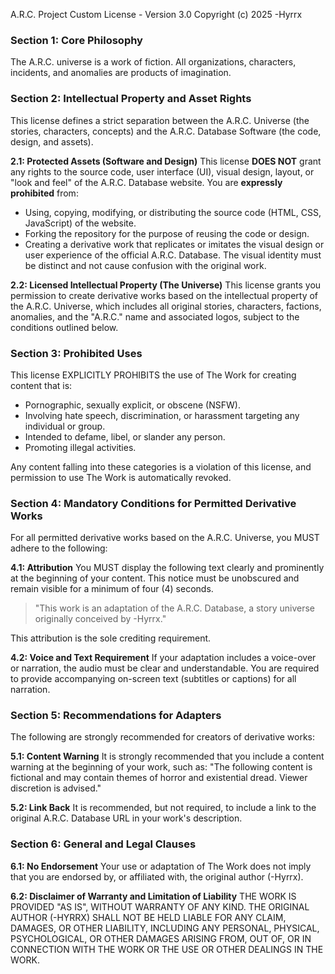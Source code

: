 A.R.C. Project Custom License - Version 3.0
Copyright (c) 2025 -Hyrrx

### Section 1: Core Philosophy
The A.R.C. universe is a work of fiction. All organizations, characters, incidents, and anomalies are products of imagination.

### Section 2: Intellectual Property and Asset Rights
This license defines a strict separation between the A.R.C. Universe (the stories, characters, concepts) and the A.R.C. Database Software (the code, design, and assets).

**2.1: Protected Assets (Software and Design)**
This license **DOES NOT** grant any rights to the source code, user interface (UI), visual design, layout, or "look and feel" of the A.R.C. Database website. You are **expressly prohibited** from:
*   Using, copying, modifying, or distributing the source code (HTML, CSS, JavaScript) of the website.
*   Forking the repository for the purpose of reusing the code or design.
*   Creating a derivative work that replicates or imitates the visual design or user experience of the official A.R.C. Database. The visual identity must be distinct and not cause confusion with the original work.

**2.2: Licensed Intellectual Property (The Universe)**
This license grants you permission to create derivative works based on the intellectual property of the A.R.C. Universe, which includes all original stories, characters, factions, anomalies, and the "A.R.C." name and associated logos, subject to the conditions outlined below.

### Section 3: Prohibited Uses
This license EXPLICITLY PROHIBITS the use of The Work for creating content that is:
*   Pornographic, sexually explicit, or obscene (NSFW).
*   Involving hate speech, discrimination, or harassment targeting any individual or group.
*   Intended to defame, libel, or slander any person.
*   Promoting illegal activities.

Any content falling into these categories is a violation of this license, and permission to use The Work is automatically revoked.

### Section 4: Mandatory Conditions for Permitted Derivative Works
For all permitted derivative works based on the A.R.C. Universe, you MUST adhere to the following:

**4.1: Attribution**
You MUST display the following text clearly and prominently at the beginning of your content. This notice must be unobscured and remain visible for a minimum of four (4) seconds.
> "This work is an adaptation of the A.R.C. Database, a story universe originally conceived by -Hyrrx."

This attribution is the sole crediting requirement.

**4.2: Voice and Text Requirement**
If your adaptation includes a voice-over or narration, the audio must be clear and understandable. You are required to provide accompanying on-screen text (subtitles or captions) for all narration.

### Section 5: Recommendations for Adapters
The following are strongly recommended for creators of derivative works:

**5.1: Content Warning**
It is strongly recommended that you include a content warning at the beginning of your work, such as: "The following content is fictional and may contain themes of horror and existential dread. Viewer discretion is advised."

**5.2: Link Back**
It is recommended, but not required, to include a link to the original A.R.C. Database URL in your work's description.

### Section 6: General and Legal Clauses

**6.1: No Endorsement**
Your use or adaptation of The Work does not imply that you are endorsed by, or affiliated with, the original author (-Hyrrx).

**6.2: Disclaimer of Warranty and Limitation of Liability**
THE WORK IS PROVIDED "AS IS", WITHOUT WARRANTY OF ANY KIND. THE ORIGINAL AUTHOR (-HYRRX) SHALL NOT BE HELD LIABLE FOR ANY CLAIM, DAMAGES, OR OTHER LIABILITY, INCLUDING ANY PERSONAL, PHYSICAL, PSYCHOLOGICAL, OR OTHER DAMAGES ARISING FROM, OUT OF, OR IN CONNECTION WITH THE WORK OR THE USE OR OTHER DEALINGS IN THE WORK.
